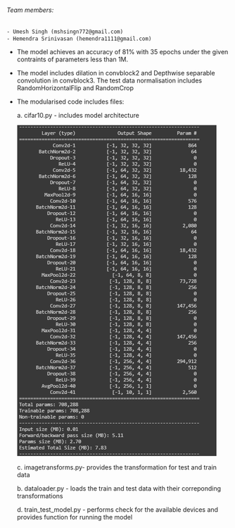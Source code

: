 ###### Team members:
    - Umesh Singh (mshsingn772@gmail.com)
    - Hemendra Srinivasan (hemendra1111@gmail.com)


- The model achieves an accuracy of 81% with 35 epochs under the given contraints of parameters less than 1M.

- The model includes dilation in convblock2 and Depthwise separable convolution in convblock3. The test data normalisation includes RandomHorizontalFlip and RandomCrop

- The modularised code includes files:
	
    a. cifar10.py - 
		includes model architecture
		
    ![Image description](https://github.com/hemendra-06/EVA4/blob/master/S7/imgs/Cifar10_Arch.PNG)

	c. imagetransforms.py-
		provides the transformation for test and train data
	
	b. dataloader.py - 
		loads the train and test data with their correponding transformations
	
	d. train_test_model.py - 
		performs check for the available devices and provides function for running the model